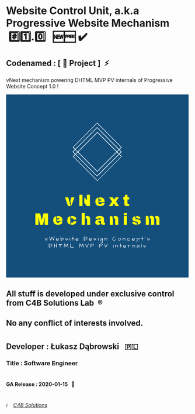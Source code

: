 # Website Control Unit, a.k.a Progressive Website Mechanism &nbsp;:hash::one:.:zero: &nbsp;&nbsp;:new::free:&nbsp;:heavy_check_mark:
## Codenamed : [ :hamburger: Project ] &nbsp;:zap:
vNext mechanism powering DHTML MVP PV internals of Progressive Website Concept 1.0 !

![Website Control Unit](/Website_Control_Unit_logo.png)

## All stuff is developed under exclusive control from C4B Solutions Lab &nbsp;:registered:
## No any conflict of interests involved. 
#
## Developer : Łukasz Dąbrowski &nbsp;&nbsp;:poland:
### Title     : Software Engineer
#
#### GA Release : 2020-01-15 &nbsp;&nbsp;:pushpin:
#
###### :information_source: &nbsp;&nbsp; [C4B Solutions](https://c4b.solutions)
